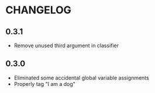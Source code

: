 # CHANGELOG

## 0.3.1

- Remove unused third argument in classifier

## 0.3.0

- Eliminated some accidental global variable assignments
- Properly tag "I am a dog"
